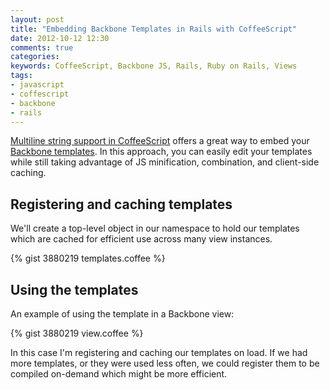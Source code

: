 ```yaml
---
layout: post
title: "Embedding Backbone Templates in Rails with CoffeeScript"
date: 2012-10-12 12:30
comments: true
categories: 
keywords: CoffeeScript, Backbone JS, Rails, Ruby on Rails, Views
tags:
- javascript
- coffescript
- backbone
- rails
---
```


[Multiline string support in CoffeeScript](http://coffeescript.org/#strings) offers a great way to embed your [Backbone templates](http://backbonejs.org/#View-render). In this approach, you can easily edit your templates while still taking advantage of JS minification, combination, and client-side caching.

<!-- more -->

## Registering and caching templates

We'll create a top-level object in our namespace to hold our templates which are cached for efficient use across many view instances.

{% gist 3880219 templates.coffee %}

## Using the templates 

An example of using the template in a Backbone view:

{% gist 3880219 view.coffee %}

In this case I'm registering and caching our templates on load. If we had more templates, or they were used less often, we could register them to be compiled on-demand which might be more efficient.

